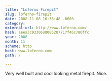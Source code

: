 ```yaml
---
title: "Loferno Firepit"
slug: loferno-firepit
date: 2008-11-08 16:36:48 -0600
category: 
external-url: http://www.loferno.com/
hash: aeea3c9330688085287717f46c780ffc
year: 2008
month: 11
scheme: http
host: www.loferno.com
path: /

---
```


Very well built and cool looking metal firepit. Nice.
